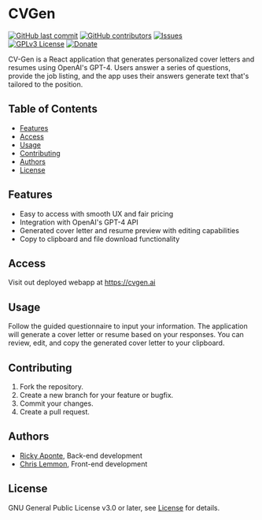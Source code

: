 # CVGen

[![GitHub last commit](https://img.shields.io/github/last-commit/Eaponte24/CV-Gen.svg?style=flat)](https://github.com/Eaponte24/CV-Gen/graphs/commit-activity)
[![GitHub contributors](https://img.shields.io/github/contributors/Eaponte24/CV-Gen.svg?style=flat)](https://github.com/Eaponte24/CV-Gen/graphs/contributors) 
[![Issues](https://img.shields.io/github/issues-raw/Eaponte24/CV-Gen.svg?maxAge=25000)](https://github.com/Eaponte24/CV-Gen/issues)  
[![GPLv3 License](https://img.shields.io/badge/License-GPL%20v3-yellow.svg)](https://opensource.org/licenses/)
[![Donate](https://img.shields.io/badge/$-support-ff69b4.svg?style=flat)](https://www.buymeacoffee.com/fr5drjnkq7M) 

CV-Gen is a React application that generates personalized cover letters and resumes using OpenAI's GPT-4. Users answer a series of questions, provide the job listing, and the app uses their answers generate text that's tailored to the position.

## Table of Contents

- [Features](#features)
- [Access](#Access)
- [Usage](#usage)
- [Contributing](#contributing)
- [Authors](#authors)
- [License](#license)

## Features

- Easy to access with smooth UX and fair pricing
- Integration with OpenAI's GPT-4 API
- Generated cover letter and resume preview with editing capabilities
- Copy to clipboard and file download functionality

## Access

Visit out deployed webapp at https://cvgen.ai

## Usage

Follow the guided questionnaire to input your information. The application will generate a cover letter or resume based on your responses. You can review, edit, and copy the generated cover letter to your clipboard.

## Contributing

1. Fork the repository.
2. Create a new branch for your feature or bugfix.
3. Commit your changes.
4. Create a pull request.

## Authors
- [Ricky Aponte](https://github.com/Eaponte24 "Ricky Aponte"), Back-end development
- [Chris Lemmon](https://github.com/theLemmonade "Chris Lemmon"), Front-end development

## License

GNU General Public License v3.0 or later, see [License](https://github.com/Eaponte24/CV-Gen/blob/main/LICENSE) for details.
